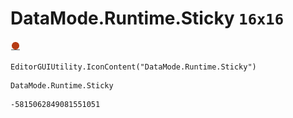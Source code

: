 # DataMode.Runtime.Sticky `16x16`
<img src="/img/DataMode.Runtime.Sticky.png" width=16 height=16>

``` CSharp
EditorGUIUtility.IconContent("DataMode.Runtime.Sticky")
```
```
DataMode.Runtime.Sticky
```
```
-5815062849081551051
```
